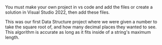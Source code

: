 You must make your own project in vs code and add the files or create a solution in Visual Studio 2022, then add these files.

This was our first Data Structure project where we were given a number to take the square root of, and how many decimal places they wanted to see. 
This algorithm is accurate as long as it fits inside of a string's maximum length.
